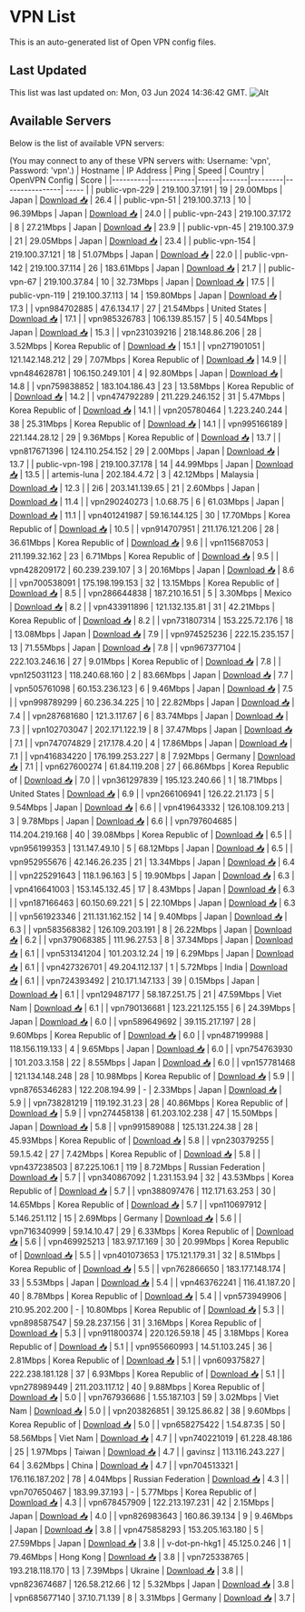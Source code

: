 # VPN List

This is an auto-generated list of Open VPN config files.

## Last Updated

This list was last updated on: Mon, 03 Jun 2024 14:36:42 GMT.
![Alt](https://repobeats.axiom.co/api/embed/186b98318ef1479477931607c1ad7d823f12451f.svg "Repobeats analytics image")

## Available Servers

Below is the list of available VPN servers:

(You may connect to any of these VPN servers with: Username: 'vpn', Password: 'vpn'.)
| Hostname | IP Address | Ping | Speed | Country | OpenVPN Config | Score |
|----------|------------|------|-------|---------|----------------| ----- |
| public-vpn-229 | 219.100.37.191 | 19 | 29.00Mbps | Japan | [Download 📥](./configs/server_0_JP.ovpn) | 26.4 |
| public-vpn-51 | 219.100.37.13 | 10 | 96.39Mbps | Japan | [Download 📥](./configs/server_1_JP.ovpn) | 24.0 |
| public-vpn-243 | 219.100.37.172 | 8 | 27.21Mbps | Japan | [Download 📥](./configs/server_2_JP.ovpn) | 23.9 |
| public-vpn-45 | 219.100.37.9 | 21 | 29.05Mbps | Japan | [Download 📥](./configs/server_3_JP.ovpn) | 23.4 |
| public-vpn-154 | 219.100.37.121 | 18 | 51.07Mbps | Japan | [Download 📥](./configs/server_4_JP.ovpn) | 22.0 |
| public-vpn-142 | 219.100.37.114 | 26 | 183.61Mbps | Japan | [Download 📥](./configs/server_5_JP.ovpn) | 21.7 |
| public-vpn-67 | 219.100.37.84 | 10 | 32.73Mbps | Japan | [Download 📥](./configs/server_6_JP.ovpn) | 17.5 |
| public-vpn-119 | 219.100.37.113 | 14 | 159.80Mbps | Japan | [Download 📥](./configs/server_7_JP.ovpn) | 17.3 |
| vpn984702885 | 47.6.134.17 | 27 | 21.54Mbps | United States | [Download 📥](./configs/server_8_US.ovpn) | 17.1 |
| vpn985326783 | 106.139.85.157 | 5 | 40.54Mbps | Japan | [Download 📥](./configs/server_9_JP.ovpn) | 15.3 |
| vpn231039216 | 218.148.86.206 | 28 | 3.52Mbps | Korea Republic of | [Download 📥](./configs/server_10_KR.ovpn) | 15.1 |
| vpn271901051 | 121.142.148.212 | 29 | 7.07Mbps | Korea Republic of | [Download 📥](./configs/server_11_KR.ovpn) | 14.9 |
| vpn484628781 | 106.150.249.101 | 4 | 92.80Mbps | Japan | [Download 📥](./configs/server_12_JP.ovpn) | 14.8 |
| vpn759838852 | 183.104.186.43 | 23 | 13.58Mbps | Korea Republic of | [Download 📥](./configs/server_13_KR.ovpn) | 14.2 |
| vpn474792289 | 211.229.246.152 | 31 | 5.47Mbps | Korea Republic of | [Download 📥](./configs/server_14_KR.ovpn) | 14.1 |
| vpn205780464 | 1.223.240.244 | 38 | 25.31Mbps | Korea Republic of | [Download 📥](./configs/server_15_KR.ovpn) | 14.1 |
| vpn995166189 | 221.144.28.12 | 29 | 9.36Mbps | Korea Republic of | [Download 📥](./configs/server_16_KR.ovpn) | 13.7 |
| vpn817671396 | 124.110.254.152 | 29 | 2.00Mbps | Japan | [Download 📥](./configs/server_17_JP.ovpn) | 13.7 |
| public-vpn-198 | 219.100.37.178 | 14 | 44.99Mbps | Japan | [Download 📥](./configs/server_18_JP.ovpn) | 13.5 |
| artemis-luna | 202.184.4.72 | 3 | 42.12Mbps | Malaysia | [Download 📥](./configs/server_19_MY.ovpn) | 12.3 |
| 2i6 | 203.141.139.65 | 21 | 2.60Mbps | Japan | [Download 📥](./configs/server_20_JP.ovpn) | 11.4 |
| vpn290240273 | 1.0.68.75 | 6 | 61.03Mbps | Japan | [Download 📥](./configs/server_21_JP.ovpn) | 11.1 |
| vpn401241987 | 59.16.144.125 | 30 | 17.70Mbps | Korea Republic of | [Download 📥](./configs/server_22_KR.ovpn) | 10.5 |
| vpn914707951 | 211.176.121.206 | 28 | 36.61Mbps | Korea Republic of | [Download 📥](./configs/server_23_KR.ovpn) | 9.6 |
| vpn115687053 | 211.199.32.162 | 23 | 6.71Mbps | Korea Republic of | [Download 📥](./configs/server_24_KR.ovpn) | 9.5 |
| vpn428209172 | 60.239.239.107 | 3 | 20.16Mbps | Japan | [Download 📥](./configs/server_25_JP.ovpn) | 8.6 |
| vpn700538091 | 175.198.199.153 | 32 | 13.15Mbps | Korea Republic of | [Download 📥](./configs/server_26_KR.ovpn) | 8.5 |
| vpn286644838 | 187.210.16.51 | 5 | 3.30Mbps | Mexico | [Download 📥](./configs/server_27_MX.ovpn) | 8.2 |
| vpn433911896 | 121.132.135.81 | 31 | 42.21Mbps | Korea Republic of | [Download 📥](./configs/server_28_KR.ovpn) | 8.2 |
| vpn731807314 | 153.225.72.176 | 18 | 13.08Mbps | Japan | [Download 📥](./configs/server_29_JP.ovpn) | 7.9 |
| vpn974525236 | 222.15.235.157 | 13 | 71.55Mbps | Japan | [Download 📥](./configs/server_30_JP.ovpn) | 7.8 |
| vpn967377104 | 222.103.246.16 | 27 | 9.01Mbps | Korea Republic of | [Download 📥](./configs/server_31_KR.ovpn) | 7.8 |
| vpn125031123 | 118.240.68.160 | 2 | 83.66Mbps | Japan | [Download 📥](./configs/server_32_JP.ovpn) | 7.7 |
| vpn505761098 | 60.153.236.123 | 6 | 9.46Mbps | Japan | [Download 📥](./configs/server_33_JP.ovpn) | 7.5 |
| vpn998789299 | 60.236.34.225 | 10 | 22.82Mbps | Japan | [Download 📥](./configs/server_34_JP.ovpn) | 7.4 |
| vpn287681680 | 121.3.117.67 | 6 | 83.74Mbps | Japan | [Download 📥](./configs/server_35_JP.ovpn) | 7.3 |
| vpn102703047 | 202.171.122.19 | 8 | 37.47Mbps | Japan | [Download 📥](./configs/server_36_JP.ovpn) | 7.1 |
| vpn747074829 | 217.178.4.20 | 4 | 17.86Mbps | Japan | [Download 📥](./configs/server_37_JP.ovpn) | 7.1 |
| vpn416834220 | 176.199.253.227 | 8 | 7.92Mbps | Germany | [Download 📥](./configs/server_38_DE.ovpn) | 7.1 |
| vpn627600274 | 61.84.119.208 | 27 | 66.86Mbps | Korea Republic of | [Download 📥](./configs/server_39_KR.ovpn) | 7.0 |
| vpn361297839 | 195.123.240.66 | 1 | 18.71Mbps | United States | [Download 📥](./configs/server_40_US.ovpn) | 6.9 |
| vpn266106941 | 126.22.21.173 | 5 | 9.54Mbps | Japan | [Download 📥](./configs/server_41_JP.ovpn) | 6.6 |
| vpn419643332 | 126.108.109.213 | 3 | 9.78Mbps | Japan | [Download 📥](./configs/server_42_JP.ovpn) | 6.6 |
| vpn797604685 | 114.204.219.168 | 40 | 39.08Mbps | Korea Republic of | [Download 📥](./configs/server_43_KR.ovpn) | 6.5 |
| vpn956199353 | 131.147.49.10 | 5 | 68.12Mbps | Japan | [Download 📥](./configs/server_44_JP.ovpn) | 6.5 |
| vpn952955676 | 42.146.26.235 | 21 | 13.34Mbps | Japan | [Download 📥](./configs/server_45_JP.ovpn) | 6.4 |
| vpn225291643 | 118.1.96.163 | 5 | 19.90Mbps | Japan | [Download 📥](./configs/server_46_JP.ovpn) | 6.3 |
| vpn416641003 | 153.145.132.45 | 17 | 8.43Mbps | Japan | [Download 📥](./configs/server_47_JP.ovpn) | 6.3 |
| vpn187166463 | 60.150.69.221 | 5 | 22.10Mbps | Japan | [Download 📥](./configs/server_48_JP.ovpn) | 6.3 |
| vpn561923346 | 211.131.162.152 | 14 | 9.40Mbps | Japan | [Download 📥](./configs/server_49_JP.ovpn) | 6.3 |
| vpn583568382 | 126.109.203.191 | 8 | 26.22Mbps | Japan | [Download 📥](./configs/server_50_JP.ovpn) | 6.2 |
| vpn379068385 | 111.96.27.53 | 8 | 37.34Mbps | Japan | [Download 📥](./configs/server_51_JP.ovpn) | 6.1 |
| vpn531341204 | 101.203.12.24 | 19 | 6.29Mbps | Japan | [Download 📥](./configs/server_52_JP.ovpn) | 6.1 |
| vpn427326701 | 49.204.112.137 | 1 | 5.72Mbps | India | [Download 📥](./configs/server_53_IN.ovpn) | 6.1 |
| vpn724393492 | 210.171.147.133 | 39 | 0.15Mbps | Japan | [Download 📥](./configs/server_54_JP.ovpn) | 6.1 |
| vpn129487177 | 58.187.251.75 | 21 | 47.59Mbps | Viet Nam | [Download 📥](./configs/server_55_VN.ovpn) | 6.1 |
| vpn790136681 | 123.221.125.155 | 6 | 24.39Mbps | Japan | [Download 📥](./configs/server_56_JP.ovpn) | 6.0 |
| vpn589649692 | 39.115.217.197 | 28 | 9.60Mbps | Korea Republic of | [Download 📥](./configs/server_57_KR.ovpn) | 6.0 |
| vpn487199988 | 118.156.119.133 | 4 | 9.65Mbps | Japan | [Download 📥](./configs/server_58_JP.ovpn) | 6.0 |
| vpn754763930 | 101.203.3.158 | 22 | 8.55Mbps | Japan | [Download 📥](./configs/server_59_JP.ovpn) | 6.0 |
| vpn157781468 | 121.134.148.248 | 28 | 10.98Mbps | Korea Republic of | [Download 📥](./configs/server_60_KR.ovpn) | 5.9 |
| vpn8765346283 | 122.208.194.99 | - | 2.33Mbps | Japan | [Download 📥](./configs/server_61_JP.ovpn) | 5.9 |
| vpn738281219 | 119.192.31.23 | 28 | 40.86Mbps | Korea Republic of | [Download 📥](./configs/server_62_KR.ovpn) | 5.9 |
| vpn274458138 | 61.203.102.238 | 47 | 15.50Mbps | Japan | [Download 📥](./configs/server_63_JP.ovpn) | 5.8 |
| vpn991589088 | 125.131.224.38 | 28 | 45.93Mbps | Korea Republic of | [Download 📥](./configs/server_64_KR.ovpn) | 5.8 |
| vpn230379255 | 59.1.5.42 | 27 | 7.42Mbps | Korea Republic of | [Download 📥](./configs/server_65_KR.ovpn) | 5.8 |
| vpn437238503 | 87.225.106.1 | 119 | 8.72Mbps | Russian Federation | [Download 📥](./configs/server_66_RU.ovpn) | 5.7 |
| vpn340867092 | 1.231.153.94 | 32 | 43.53Mbps | Korea Republic of | [Download 📥](./configs/server_67_KR.ovpn) | 5.7 |
| vpn388097476 | 112.171.63.253 | 30 | 14.65Mbps | Korea Republic of | [Download 📥](./configs/server_68_KR.ovpn) | 5.7 |
| vpn110697912 | 5.146.251.112 | 15 | 2.69Mbps | Germany | [Download 📥](./configs/server_69_DE.ovpn) | 5.6 |
| vpn716340999 | 59.14.10.47 | 29 | 6.33Mbps | Korea Republic of | [Download 📥](./configs/server_70_KR.ovpn) | 5.6 |
| vpn469925213 | 183.97.17.169 | 30 | 20.99Mbps | Korea Republic of | [Download 📥](./configs/server_71_KR.ovpn) | 5.5 |
| vpn401073653 | 175.121.179.31 | 32 | 8.51Mbps | Korea Republic of | [Download 📥](./configs/server_72_KR.ovpn) | 5.5 |
| vpn762866650 | 183.177.148.174 | 33 | 5.53Mbps | Japan | [Download 📥](./configs/server_73_JP.ovpn) | 5.4 |
| vpn463762241 | 116.41.187.20 | 40 | 8.78Mbps | Korea Republic of | [Download 📥](./configs/server_74_KR.ovpn) | 5.4 |
| vpn573949906 | 210.95.202.200 | - | 10.80Mbps | Korea Republic of | [Download 📥](./configs/server_75_KR.ovpn) | 5.3 |
| vpn898587547 | 59.28.237.156 | 31 | 3.16Mbps | Korea Republic of | [Download 📥](./configs/server_76_KR.ovpn) | 5.3 |
| vpn911800374 | 220.126.59.18 | 45 | 3.18Mbps | Korea Republic of | [Download 📥](./configs/server_77_KR.ovpn) | 5.1 |
| vpn955660993 | 14.51.103.245 | 36 | 2.81Mbps | Korea Republic of | [Download 📥](./configs/server_78_KR.ovpn) | 5.1 |
| vpn609375827 | 222.238.181.128 | 37 | 6.93Mbps | Korea Republic of | [Download 📥](./configs/server_79_KR.ovpn) | 5.1 |
| vpn278989449 | 211.203.117.12 | 40 | 9.88Mbps | Korea Republic of | [Download 📥](./configs/server_80_KR.ovpn) | 5.0 |
| vpn767936686 | 1.55.187.103 | 59 | 3.02Mbps | Viet Nam | [Download 📥](./configs/server_81_VN.ovpn) | 5.0 |
| vpn203826851 | 39.125.86.82 | 38 | 9.60Mbps | Korea Republic of | [Download 📥](./configs/server_82_KR.ovpn) | 5.0 |
| vpn658275422 | 1.54.87.35 | 50 | 58.56Mbps | Viet Nam | [Download 📥](./configs/server_83_VN.ovpn) | 4.7 |
| vpn740221019 | 61.228.48.186 | 25 | 1.97Mbps | Taiwan | [Download 📥](./configs/server_84_TW.ovpn) | 4.7 |
| gavinsz | 113.116.243.227 | 64 | 3.62Mbps | China | [Download 📥](./configs/server_85_CN.ovpn) | 4.7 |
| vpn704513321 | 176.116.187.202 | 78 | 4.04Mbps | Russian Federation | [Download 📥](./configs/server_86_RU.ovpn) | 4.3 |
| vpn707650467 | 183.99.37.193 | - | 5.77Mbps | Korea Republic of | [Download 📥](./configs/server_87_KR.ovpn) | 4.3 |
| vpn678457909 | 122.213.197.231 | 42 | 2.15Mbps | Japan | [Download 📥](./configs/server_88_JP.ovpn) | 4.0 |
| vpn826983643 | 160.86.39.134 | 9 | 9.46Mbps | Japan | [Download 📥](./configs/server_89_JP.ovpn) | 3.8 |
| vpn475858293 | 153.205.163.180 | 5 | 27.59Mbps | Japan | [Download 📥](./configs/server_90_JP.ovpn) | 3.8 |
| v-dot-pn-hkg1 | 45.125.0.246 | 1 | 79.46Mbps | Hong Kong | [Download 📥](./configs/server_91_HK.ovpn) | 3.8 |
| vpn725338765 | 193.218.118.170 | 13 | 7.39Mbps | Ukraine | [Download 📥](./configs/server_92_UA.ovpn) | 3.8 |
| vpn823674687 | 126.58.212.66 | 12 | 5.32Mbps | Japan | [Download 📥](./configs/server_93_JP.ovpn) | 3.8 |
| vpn685677140 | 37.10.71.139 | 8 | 3.31Mbps | Germany | [Download 📥](./configs/server_94_DE.ovpn) | 3.7 |

